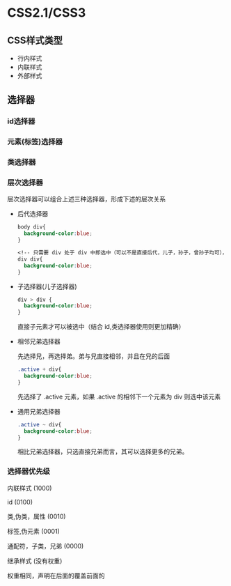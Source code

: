 # CSS2.1/CSS3

## CSS样式类型

- 行内样式
- 内联样式
- 外部样式

## 选择器

### id选择器

### 元素(标签)选择器

### 类选择器

### 层次选择器

  层次选择器可以组合上述三种选择器，形成下述的层次关系

- 后代选择器

    ```css
    body div{
      background-color:blue;
    }

    <!-- 只需要 div 处于 div 中即选中（可以不是直接后代，儿子，孙子，曾孙子均可），不需要关注 div 的层级 -->
    div div{
      background-color:blue;
    }

    ```

- 子选择器(儿子选择器)
  
  ```css
  div > div {
    background-color:blue;
  }
  ```

  直接子元素才可以被选中（结合 id,类选择器使用则更加精确）

- 相邻兄弟选择器
  
  先选择兄，再选择弟。弟与兄直接相邻，并且在兄的后面

  ```css
  .active + div{
    background-color:blue;
  }
  ```

  先选择了 .active 元素，如果 .active 的相邻下一个元素为 div 则选中该元素

- 通用兄弟选择器
  
  ```css
  .active ~ div{
    background-color:blue;
  }
  ```

  相比兄弟选择器，只选直接兄弟而言，其可以选择更多的兄弟。

### 选择器优先级

内联样式 (1000)

id (0100)

类,伪类，属性 (0010)

标签,伪元素 (0001)

通配符，子类，兄弟 (0000)

继承样式 (没有权重)

权重相同，声明在后面的覆盖前面的